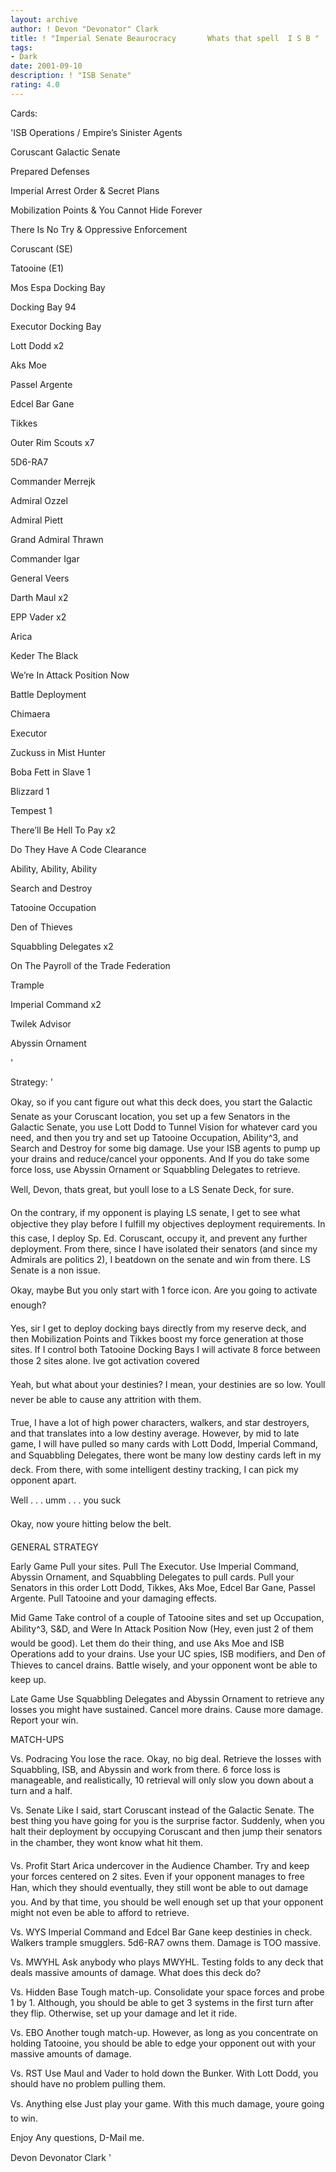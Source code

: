 ```yaml
---
layout: archive
author: ! Devon "Devonator" Clark
title: ! "Imperial Senate Beaurocracy       Whats that spell  I S B "
tags:
- Dark
date: 2001-09-10
description: ! "ISB Senate"
rating: 4.0
---
```

Cards: 

'ISB Operations / Empire’s Sinister Agents

Coruscant Galactic Senate

Prepared Defenses

Imperial Arrest Order & Secret Plans

Mobilization Points & You Cannot Hide Forever

There Is No Try & Oppressive Enforcement


Coruscant (SE)

Tatooine (E1)

Mos Espa Docking Bay

Docking Bay 94

Executor Docking Bay


Lott Dodd x2

Aks Moe

Passel Argente

Edcel Bar Gane

Tikkes


Outer Rim Scouts x7

5D6-RA7

Commander Merrejk

Admiral Ozzel


Admiral Piett

Grand Admiral Thrawn

Commander Igar

General Veers

Darth Maul x2

EPP Vader x2

Arica

Keder The Black


We’re In Attack Position Now

Battle Deployment


Chimaera

Executor

Zuckuss in Mist Hunter

Boba Fett in Slave 1

Blizzard 1

Tempest 1


There’ll Be Hell To Pay x2

Do They Have A Code Clearance

Ability, Ability, Ability

Search and Destroy

Tatooine Occupation

Den of Thieves


Squabbling Delegates x2

On The Payroll of the Trade Federation

Trample

Imperial Command x2

Twilek Advisor

Abyssin Ornament

'

Strategy: '

Okay, so if you cant figure out what this deck does, you start the Galactic Senate as your Coruscant location, you set up a few Senators in the Galactic Senate, you use Lott Dodd to Tunnel Vision for whatever card you need, and then you try and set up Tatooine Occupation, Ability^3, and Search and Destroy for some big damage.  Use your ISB agents to pump up your drains and reduce/cancel your opponents.  And If you do take some force loss, use Abyssin Ornament or Squabbling Delegates to retrieve.


Well, Devon, thats great, but youll lose to a LS Senate Deck, for sure.


On the contrary, if my opponent is playing LS senate, I get to see what objective they play before I fulfill my objectives deployment requirements.  In this case, I deploy Sp. Ed. Coruscant, occupy it, and prevent any further deployment.  From there, since I have isolated their senators (and since my Admirals are politics 2), I beatdown on the senate and win from there.  LS Senate is a non issue.


Okay, maybe  But you only start with 1 force icon.  Are you going to activate enough?


Yes, sir  I get to deploy docking bays directly from my reserve deck, and then Mobilization Points and Tikkes boost my force generation at those sites.  If I control both Tatooine Docking Bays I will activate 8 force between those 2 sites alone.  Ive got activation covered


Yeah, but what about your destinies?  I mean, your destinies are so low.  Youll never be able to cause any attrition with them.


True, I have a lot of high power characters, walkers, and star destroyers, and that translates into a low destiny average.  However, by mid to late game, I will have pulled so many cards with Lott Dodd, Imperial Command, and Squabbling Delegates, there wont be many low destiny cards left in my deck.  From there, with some intelligent destiny tracking, I can pick my opponent apart.


Well . . . umm . . . you suck


Okay, now youre hitting below the belt.


GENERAL STRATEGY


Early Game Pull your sites.  Pull The Executor.  Use Imperial Command, Abyssin Ornament, and Squabbling Delegates to pull cards.  Pull your Senators in this order Lott Dodd, Tikkes, Aks Moe, Edcel Bar Gane, Passel Argente.  Pull Tatooine and your damaging effects.


Mid Game Take control of a couple of Tatooine sites and set up Occupation, Ability^3, S&D, and Were In Attack Position Now (Hey, even just 2 of them would be good).  Let them do their thing, and use Aks Moe and ISB Operations add to your drains.  Use your UC spies, ISB modifiers, and Den of Thieves to cancel drains.  Battle wisely, and your opponent wont be able to keep up.


Late Game  Use Squabbling Delegates and Abyssin Ornament to retrieve any losses you might have sustained.  Cancel more drains.  Cause more damage.  Report your win.


MATCH-UPS


Vs. Podracing  You lose the race.  Okay, no big deal.  Retrieve the losses with Squabbling, ISB, and Abyssin and work from there.  6 force loss is manageable, and realistically, 10 retrieval will only slow you down about a turn and a half.


Vs. Senate  Like I said, start Coruscant instead of the Galactic Senate.  The best thing you have going for you is the surprise factor.  Suddenly, when you halt their deployment by occupying Coruscant and then jump their senators in the chamber, they wont know what hit them.


Vs. Profit  Start Arica undercover in the Audience Chamber.  Try and keep your forces centered on 2 sites.  Even if your opponent manages to free Han, which they should eventually, they still wont be able to out damage you.  And by that time, you should be well enough set up that your opponent might not even be able to afford to retrieve.


Vs. WYS  Imperial Command and Edcel Bar Gane keep destinies in check.  Walkers trample smugglers.  5d6-RA7 owns them.  Damage is TOO massive.


Vs. MWYHL  Ask anybody who plays MWYHL.  Testing folds to any deck that deals massive amounts of damage.  What does this deck do?


Vs. Hidden Base  Tough match-up.  Consolidate your space forces and probe 1 by 1.  Although, you should be able to get 3 systems in the first turn after they flip.  Otherwise, set up your damage and let it ride.


Vs. EBO  Another tough match-up.  However, as long as you concentrate on holding Tatooine, you should be able to edge your opponent out with your massive amounts of damage.


Vs. RST  Use Maul and Vader to hold down the Bunker.  With Lott Dodd, you should have no problem pulling them.


Vs. Anything else  Just play your game.  With this much damage, youre going to win.


Enjoy  Any questions, D-Mail me.


Devon Devonator Clark   '